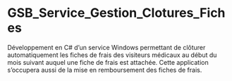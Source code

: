 # GSB_Service_Gestion_Clotures_Fiches
Développement en C# d’un service Windows permettant de clôturer automatiquement les fiches de frais des visiteurs médicaux au début du mois suivant auquel une fiche de frais est attachée. Cette application s’occupera aussi de la mise en remboursement des fiches de frais.
